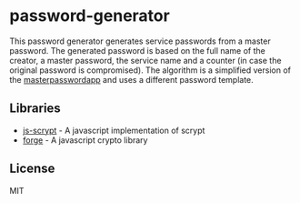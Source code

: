 password-generator
==================

This password generator generates service passwords from a master password. The generated password is based on the full name of the creator, a master password, the service name and a counter (in case the original password is compromised). The algorithm is a simplified version of the [masterpasswordapp](http://masterpasswordapp.com/algorithm.html) and uses a different password template.

Libraries
---------

- [js-scrypt](https://github.com/tonyg/js-scrypt) - A javascript implementation of scrypt
- [forge](https://github.com/digitalbazaar/forge) - A javascript crypto library

License
-------

MIT
